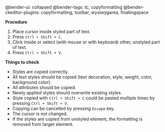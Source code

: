 @bender-ui: collapsed
@bender-tags: tc, copyformatting
@bender-ckeditor-plugins: copyformatting, toolbar, wysiwygarea, floatingspace

**Procedure**

1. Place cursor inside styled part of text.
2. Press `Ctrl + Shift + C`.
3. Click inside or select (with mouse or with keyboard) other, unstyled part of text.
4. Press `Ctrl + Shift + V`.

**Things to check**

* Styles are copied correctly.
* All text styles should be copied (text decoration, style, weight, color, background color).
* All attributes should be copied.
* Newly applied styles should overwrite existing styles.
* Style copied with `Ctrl + Shift + C` could be pasted multiple times by pressing `Ctrl + Shift + V`.
* Copying can be cancelled by pressing `Escape` key.
* The cursor is not changed.
* If the styles are copied from unstyled element, the formatting is removed from target element.


